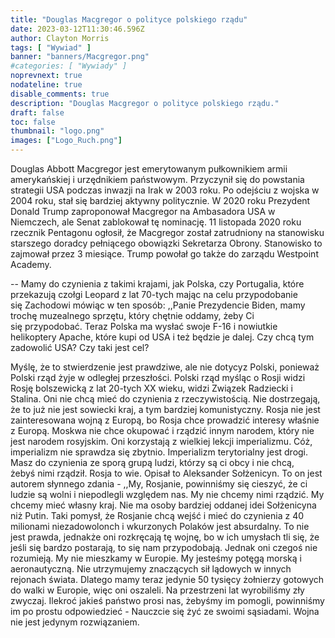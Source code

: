 ```yaml
---
title: "Douglas Macgregor o polityce polskiego rządu"
date: 2023-03-12T11:30:46.596Z
author: Clayton Morris
tags: [ "Wywiad" ]
banner: "banners/Macgregor.png"
#categories: [ "Wywiady" ]
noprevnext: true
nodateline: true
disable_comments: true
description: "Douglas Macgregor o polityce polskiego rządu."
draft: false
toc: false
thumbnail: "logo.png"
images: ["Logo_Ruch.png"]
---
```

Douglas Abbott Macgregor jest emerytowanym pułkownikiem armii amerykańskiej i urzędnikiem państwowym. Przyczynił się do powstania strategii USA podczas inwazji na Irak w 2003 roku. Po odejściu z wojska w 2004 roku, stał się bardziej aktywny politycznie. W 2020 roku Prezydent Donald Trump zaproponował Macgregor na Ambasadora USA w Niemczech, ale Senat zablokował tę nominację. 11 listopada 2020 roku rzecznik Pentagonu ogłosił, że Macgregor został zatrudniony na stanowisku starszego doradcy pełniącego obowiązki Sekretarza Obrony. Stanowisko to zajmował przez 3 miesiące. Trump powołał go także do zarządu Westpoint Academy.


-- Mamy do czynienia z takimi krajami, jak Polska, czy Portugalia, które przekazują czołgi Leopard z lat 70-tych mając na celu przypodobanie się Zachodowi mówiąc w ten sposób: ,,Panie Prezydencie Biden, mamy trochę muzealnego sprzętu, który chętnie oddamy, żeby Ci się przypodobać. Teraz Polska ma wysłać swoje F-16 i nowiutkie helikoptery Apache, które kupi od USA i też będzie je dalej. Czy chcą tym zadowolić USA? Czy taki jest cel?


Myślę, że to stwierdzenie jest prawdziwe, ale nie dotycyz Polski, ponieważ Polski rząd żyje w odległej przeszłości. Polski rząd myśląc o Rosji widzi Rosję bolszewicką z lat 20-tych XX wieku, widzi Związek Radziecki i Stalina. Oni nie chcą mieć do czynienia z rzeczywistością. Nie dostrzegają, że to już nie jest sowiecki kraj, a tym bardziej komunistyczny. Rosja nie jest zainteresowana wojną z Europą, bo Rosja chce prowadzić interesy właśnie z Europą. Moskwa nie chce okupować i rządzić innym narodem, który nie jest narodem rosyjskim. Oni korzystają z wielkiej lekcji imperializmu. Cóż, imperializm nie sprawdza się zbytnio. Imperializm terytorialny jest drogi. Masz do czynienia ze sporą grupą ludzi, którzy są ci obcy i nie chcą, żebyś nimi rządził. Rosja to wie. Opisał to Aleksander Sołżenicyn. To on jest autorem słynnego zdania - ,,My, Rosjanie, powinniśmy się cieszyć, że ci ludzie są wolni i niepodlegli względem nas. My nie chcemy nimi rządzić. My chcemy mieć własny kraj. Nie ma osoby bardziej oddanej idei Sołżenicyna niż Putin. Taki pomysł, że Rosjanie chcą wejść i mieć do czynienia z 40 milionami niezadowolonch i wkurzonych Polaków jest absurdalny. To nie jest prawda, jednakże oni rozkręcają tę wojnę, bo w ich umysłach tli się, że jeśli się bardzo postarają, to się nam przypodobają. Jednak oni czegoś nie rozumieją. My nie mieszkamy w Europie. My jesteśmy potęgą morską i aeronautyczną. Nie utrzymujemy znaczących sił lądowych w innych rejonach świata. Dlatego mamy teraz jedynie 50 tysięcy żołnierzy gotowych do walki w Europie, więc oni oszaleli. Na przestrzeni lat wyrobiliśmy zły zwyczaj. Ilekroć jakieś państwo prosi nas, żebyśmy im pomogli, powinniśmy im po prostu odpowiedzieć - Nauczcie się żyć ze swoimi sąsiadami. Wojna nie jest jedynym rozwiązaniem.

